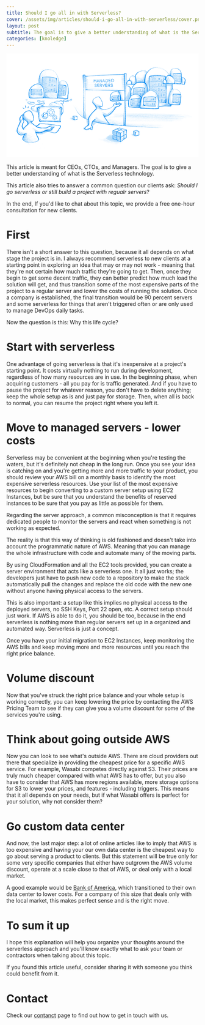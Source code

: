 ```yaml
---
title: Should I go all in with Serverless?
cover: /assets/img/articles/should-i-go-all-in-with-serverless/cover.png
layout: post
subtitle: The goal is to give a better understanding of what is the Serverless technology.
categories: [knoledge]
---
```


![How to lower EC2 Costs](/assets/img/articles/should-i-go-all-in-with-serverless/header.png)

This article is meant for CEOs, CTOs, and Managers. The goal is to give a better understanding of what is the Serverless technology.

This article also tries to answer a common question our clients ask: *Should I go serverless or still build a project with regualr servers*?

In the end, If you'd like to chat about this topic, we provide a free one-hour consultation for new clients.

# First

There isn't a short answer to this question, because it all depends on what stage the project is in. I always recommend serverless to new clients at a starting point in exploring an idea that may or may not work - meaning that they're not certain how much traffic they're going to get. Then, once they begin to get some decent traffic, they can better predict how much load the solution will get, and thus transition some of the most expensive parts of the project to a regular server and lower the costs of running the solution. Once a company is established, the final transition would be 90 percent servers and some serverless for things that aren't triggered often or are only used to manage DevOps daily tasks.

Now the question is this: Why this life cycle?

# Start with serverless

One advantage of going serverless is that it's inexpensive at a project's starting point. It costs virtually nothing to run during development, regardless of how many resources are in use. In the beginning phase, when acquiring customers - all you pay for is traffic generated. And if you have to pause the project for whatever reason, you don't have to delete anything; keep the whole setup as is and just pay for storage. Then, when all is back to normal, you can resume the project right where you left it.

# Move to managed servers - lower costs

Serverless may be convenient at the beginning when you're testing the waters, but it's definitely not cheap in the long run. Once you see your idea is catching on and you're getting more and more traffic to your product, you should review your AWS bill on a monthly basis to identify the most expensive serverless resources. Use your list of the most expensive resources to begin converting to a custom server setup using EC2 Instances, but be sure that you understand the benefits of reserved instances to be sure that you pay as little as possible for them.

Regarding the server approach, a common misconception is that it requires dedicated people to monitor the servers and react when something is not working as expected.

The reality is that this way of thinking is old fashioned and doesn't take into account the programmatic nature of AWS. Meaning that you can manage the whole infrastructure with code and automate many of the moving parts.

By using CloudFormation and all the EC2 tools provided, you can create a server environment that acts like a serverless one. It all just works; the developers just have to push new code to a repository to make the stack automatically pull the changes and replace the old code with the new one without anyone having physical access to the servers.

This is also important: a setup like this implies no physical access to the deployed servers, no SSH Keys, Port 22 open, etc. A correct setup should just work. If AWS is able to do it, you should be too, because in the end serverless is nothing more than regular servers set up in a organized and automated way. Serverless is just a concept.

Once you have your initial migration to EC2 Instances, keep monitoring the AWS bills and keep moving more and more resources until you reach the right price balance.

# Volume discount

Now that you've struck the right price balance and your whole setup is working correctly, you can keep lowering the price by contacting the AWS Pricing Team to see if they can give you a volume discount for some of the services you're using. 

# Think about going outside AWS

Now you can look to see what's outside AWS. There are cloud providers out there that specialize in providing the cheapest price for a specific AWS service. For example, Wasabi competes directly against S3. Their prices are truly much cheaper compared with what AWS has to offer, but you also have to consider that AWS has more regions available, more storage options for S3 to lower your prices, and features - including triggers. This means that it all depends on your needs, but if what Wasabi offers is perfect for your solution, why not consider them?

# Go custom data center

And now, the last major step: a lot of online articles like to imply that AWS is too expensive and having your our own data center is the cheapest way to go about serving a product to clients. But this statement will be true only for some very specific companies that either have outgrown the AWS volume discount, operate at a scale close to that of AWS, or deal only with a local market.

A good example would be [Bank of America](https://www.businessinsider.com/bank-of-americas-350-million-internal-cloud-bet-striking-payoff-2019-10), which transitioned to their own data center to lower costs. For a company of this size that deals only with the local market, this makes perfect sense and is the right move.

# To sum it up

I hope this explanation will help you organize your thoughts around the serverless approach and you'll know exactly what to ask your team or contractors when talking about this topic.

If you found this article useful, consider sharing it with someone you think could benefit from it.

# Contact

Check our [contanct](/contact.html) page to find out how to get in touch with us.